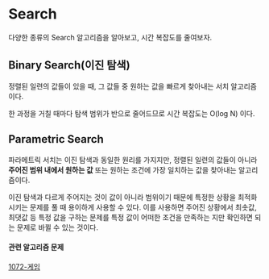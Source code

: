 # Search

다양한 종류의 Search 알고리즘을 알아보고, 시간 복잡도를 줄여보자.

## Binary Search(이진 탐색)

정렬된 일련의 값들이 있을 때, 그 값들 중 원하는 값을 빠르게 찾아내는 서치 알고리즘이다.

한 과정을 거칠 때마다 탐색 범위가 반으로 줄어드므로 시간 복잡도는 O(log N) 이다. 

## Parametric Search

파라메트릭 서치는 이진 탐색과 동일한 원리를 가지지만, 정렬된 일련의 값들이 아니라 **주어진 범위 내에서 원하는 값** 또는 원하는 조건에 가장 일치하는 값을 찾아내는 알고리즘이다.

이진 탐색과 다르게 주어지는 것이 값이 아니라 범위이기 때문에 특정한 상황을 최적화시키는 문제를 풀 때 용이하게 사용할 수 있다. 이를 사용하면 주어진 상황에서 최솟값, 최댓값 등 특정 값을 구하는 문제를 특정 값이 어떠한 조건을 만족하는 지만 확인하면 되는 문제로 바뀔 수 있는 것이다. 

#### 관련 알고리즘 문제

[1072-게임](https://www.acmicpc.net/problem/1072)

